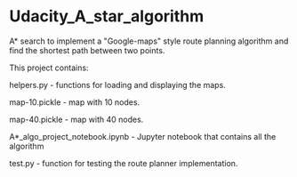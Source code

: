 # Udacity_A_star_algorithm

A* search to implement a "Google-maps" style route planning algorithm and find the shortest path between two points.

This project contains:

helpers.py - functions for loading and displaying the maps.

map-10.pickle -  map with 10 nodes.

map-40.pickle -  map with 40 nodes.

A*_algo_project_notebook.ipynb - Jupyter notebook that contains all the algorithm

test.py -  function for testing the route planner implementation.
